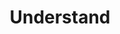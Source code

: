 ---
layout: default
title: Understand
description: "Step 2 - Understand"
lang: en
ref: understand
nav_order: 2
parent: CURATION
---